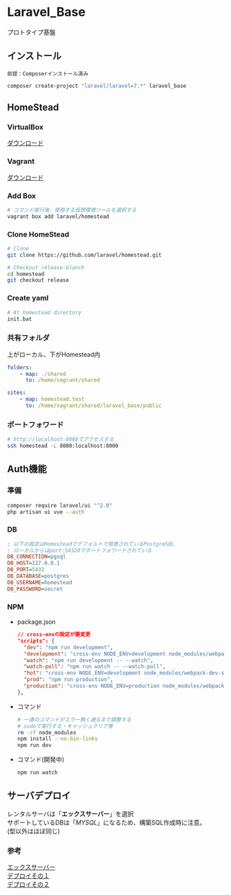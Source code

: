 # Laravel_Base
プロトタイプ基盤

## インストール

    前提：Composerインストール済み

~~~ bash
composer create-project "laravel/laravel=7.*" laravel_base
~~~

## HomeStead

### VirtualBox

[ダウンロード](https://www.virtualbox.org/wiki/Downloads)  

### Vagrant

[ダウンロード](https://www.vagrantup.com/downloads.html)  

### Add Box

~~~ bash
# コマンド実行後、使用する仮想環境ツールを選択する
vagrant box add laravel/homestead
~~~

### Clone HomeStead

~~~ bash
# Clone
git clone https://github.com/laravel/homestead.git

# Checkout release-blanch
cd homestead
git checkout release
~~~

### Create yaml

~~~ bash
# At homestead directory
init.bat
~~~

### 共有フォルダ

上がローカル、下がHomestead内  
~~~ yaml
folders:
    - map: ./shared
      to: /home/vagrant/shared

sites:
    - map: homestead.test
      to: /home/vagrant/shared/laravel_base/public
~~~

### ポートフォワード

~~~bash
# http://localhost:8080でアクセスする
ssh homestead -L 8080:localhost:8000
~~~

## Auth機能

### 準備

~~~bash
composer require laravel/ui "^2.0"
php artisan ui vue --auth
~~~

### DB

~~~ini
; 以下の設定はHomesteadでデフォルトで用意されているPostgreSQL
; ローカルからはport:54320でポートフォワードされている
DB_CONNECTION=pgsql
DB_HOST=127.0.0.1
DB_PORT=5432
DB_DATABASE=postgres
DB_USERNAME=homestead
DB_PASSWORD=secret
~~~

### NPM

- package.json  

  ~~~json
  // cross-envの設定が要変更
  "scripts": {
    "dev": "npm run development",
    "development": "cross-env NODE_ENV=development node_modules/webpack/bin/webpack.js --progress --hide-modules --config=node_modules/laravel-mix/setup/webpack.config.js",
    "watch": "npm run development -- --watch",
    "watch-poll": "npm run watch -- --watch-poll",
    "hot": "cross-env NODE_ENV=development node_modules/webpack-dev-server/bin/webpack-dev-server.js --inline --hot --config=node_modules/laravel-mix/setup/webpack.config.js",
    "prod": "npm run production",
    "production": "cross-env NODE_ENV=production node_modules/webpack/bin/webpack.js --progress --hide-modules --config=node_modules/laravel-mix/setup/webpack.config.js"
  },
  ~~~

- コマンド  

  ~~~bash
  # 一連のコマンドがエラー無く通るまで調整する
  # sudoで実行する・キャッシュクリア等
  rm -rf node_modules
  npm install --no-bin-links
  npm run dev
  ~~~

- コマンド(開発中)  

  ~~~bash
  npm run watch
  ~~~

## サーバデプロイ

レンタルサーバは「**エックスサーバー**」を選択  
サポートしているDBは「*MYSQL*」になるため、構築SQL作成時に注意。  
(型以外はほぼ同じ)  

### 参考

[エックスサーバー](https://www.xserver.ne.jp/)  
[デプロイその１](https://qiita.com/n_oshiumi/items/2a1cc7d147ee1eff3e23)  
[デプロイその２](https://naoya-ono.com/blog/deploy-laravel-xserver/)  
